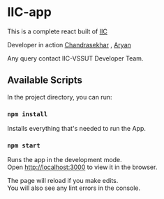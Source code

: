 # IIC-app

This is a complete react  built of [IIC](https://www.iic-vssut.org) <br>

Developer in action [Chandrasekhar](https://github.com/chandrasekhar2039) , [Aryan](https://github.com/patelaryan7751)  <br>

Any query contact  IIC-VSSUT Developer Team.

## Available Scripts

In the project directory, you can run:

### `npm install`

Installs everything that's needed to run the App.

### `npm start`

Runs the app in the development mode.\
Open [http://localhost:3000](http://localhost:3000) to view it in the browser.

The page will reload if you make edits.\
You will also see any lint errors in the console.
